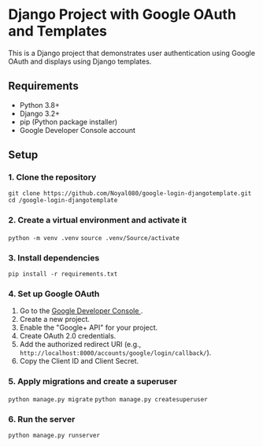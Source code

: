
# Django Project with Google OAuth and Templates
This is a Django project that demonstrates user authentication using Google OAuth and displays using Django templates.

## Requirements

-   Python 3.8+
-   Django 3.2+
-   pip (Python package installer)
-   Google Developer Console account

## Setup

### 1. Clone the repository
`git clone https://github.com/Noyal080/google-login-djangotemplate.git  `                                                       
`cd /google-login-djangotemplate`

### 2. Create a virtual environment and activate it
``python -m venv .venv``
`source .venv/Source/activate  `

### 3. Install dependencies
`pip install -r requirements.txt`

### 4. Set up Google OAuth

1.  Go to the <a href="https://console.cloud.google.com/"> Google Developer Console <a>.
2.  Create a new project.
3.  Enable the "Google+ API" for your project.
4.  Create OAuth 2.0 credentials.
5.  Add the authorized redirect URI (e.g., `http://localhost:8000/accounts/google/login/callback/`).
6.  Copy the Client ID and Client Secret.

### 5. Apply migrations and create a superuser
`python manage.py migrate`
`python manage.py createsuperuser` 

### 6. Run the server
`python manage.py runserver`
